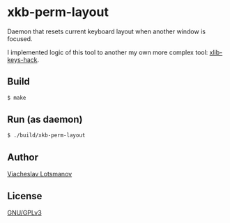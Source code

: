 xkb-perm-layout
===============

Daemon that resets current keyboard layout when another window is focused.

I implemented logic of this tool to another my own more complex tool:
[xlib-keys-hack](https://github.com/unclechu/xlib-keys-hack).

Build
-----

```bash
$ make
```

Run (as daemon)
---------------

```bash
$ ./build/xkb-perm-layout
```

Author
------

[Viacheslav Lotsmanov](https://github.com/unclechu)

License
-------

[GNU/GPLv3](./LICENSE)

